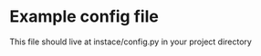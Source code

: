 # Example config file
This file should live at instace/config.py in your project directory
```py

```